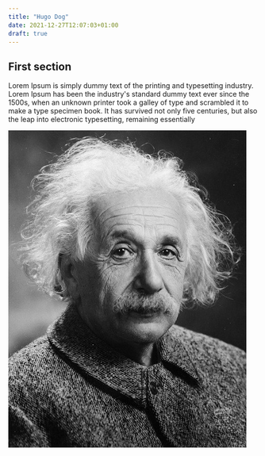 ```yaml
---
title: "Hugo Dog"
date: 2021-12-27T12:07:03+01:00
draft: true
---
```


## First section  


Lorem Ipsum is simply dummy text of the printing and typesetting industry. Lorem Ipsum has been the industry's standard dummy text ever since the 1500s, when an unknown printer took a galley of type and scrambled it to make a type specimen book. It has survived not only five centuries, but also the leap into electronic typesetting, remaining essentially 

![Hugo first image](/albert.jpg)